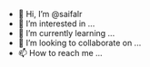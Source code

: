 - 👋 Hi, I’m @saifalr
- 👀 I’m interested in ...
- 🌱 I’m currently learning ...
- 💞️ I’m looking to collaborate on ...
- 📫 How to reach me ...

<!---
saifalr/saifalr is a ✨ special ✨ repository because its `README.md` (this file) appears on your GitHub profile.
You can click the Preview link to take a look at your changes.
--->
